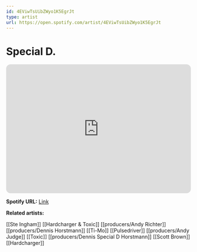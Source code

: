 ```yaml
---
id: 4EViwTsUibZWyo1K5EgrJt
type: artist
url: https://open.spotify.com/artist/4EViwTsUibZWyo1K5EgrJt
---
```

# Special D.

<iframe style="border-radius:12px" src="https://open.spotify.com/embed/artist/4EViwTsUibZWyo1K5EgrJt" width="100%" height="352" frameBorder="0" allowfullscreen="" allow="autoplay; clipboard-write; encrypted-media; fullscreen; picture-in-picture" loading="lazy"></iframe>

**Spotify URL:** [Link](https://open.spotify.com/artist/4EViwTsUibZWyo1K5EgrJt)

**Related artists:**

[[Ste Ingham]]
[[Hardcharger & Toxic]]
[[producers/Andy Richter]]
[[producers/Dennis Horstmann]]
[[Ti-Mo]]
[[Pulsedriver]]
[[producers/Andy Judge]]
[[Toxic]]
[[producers/Dennis Special D Horstmann]]
[[Scott Brown]]
[[Hardcharger]]
